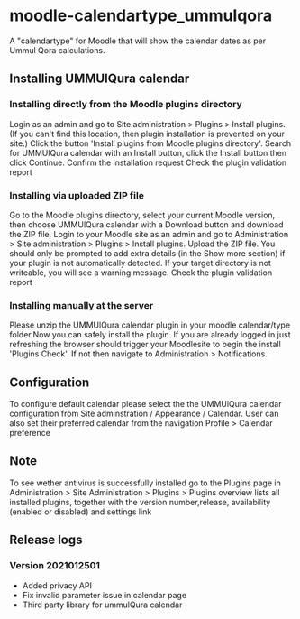 # moodle-calendartype_ummulqora

A "calendartype" for Moodle that will show the calendar dates as per Ummul Qora calculations.

## Installing UMMUlQura calendar

### Installing directly from the Moodle plugins directory
Login as an admin and go to Site administration > Plugins > Install plugins. (If you can't find this location, then plugin installation is prevented on your site.)
Click the button 'Install plugins from Moodle plugins directory'.
Search for UMMUlQura calendar  with an Install button, click the Install button then click Continue.
Confirm the installation request
Check the plugin validation report

### Installing via uploaded ZIP file
Go to the Moodle plugins directory, select your current Moodle version, then choose UMMUlQura calendar with a Download button and download the ZIP file.
Login to your Moodle site as an admin and go to Administration > Site administration > Plugins > Install plugins.
Upload the ZIP file. You should only be prompted to add extra details (in the Show more section) if your plugin is not automatically detected.
If your target directory is not writeable, you will see a warning message.
Check the plugin validation report

### Installing manually at the server
Please unzip the UMMUlQura calendar plugin in your moodle calendar/type folder.Now you can safely install the plugin.
If you are already logged in just refreshing the browser should trigger your Moodlesite to begin the install 'Plugins Check'.
If not then navigate to Administration > Notifications.

## Configuration
To configure default calendar please select the the UMMUlQura calendar configuration from Site adminstration / Appearance / Calendar.
User can also set their preferred calendar from the navigation Profile > Calendar preference


## Note
To see wether  antivirus is successfully installed go to the Plugins page in Administration > Site Administration > Plugins > Plugins overview lists all installed plugins, together with the version number,release, availability (enabled or disabled) and settings link

## Release logs

### Version 2021012501
* Added privacy API 
* Fix invalid parameter issue in calendar page
* Third party library for ummulQura calendar

